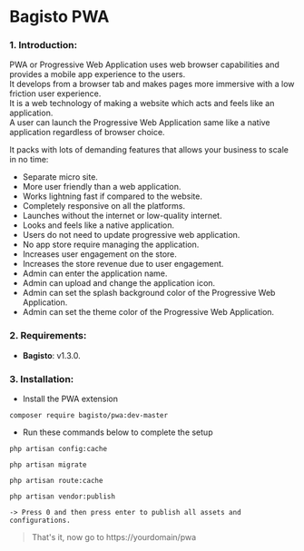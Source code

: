 # Bagisto PWA

### 1. Introduction:

PWA or Progressive Web Application uses web browser capabilities and provides a mobile app experience to the users.  
It develops from a browser tab and makes pages more immersive with a low friction user experience.  
It is a web technology of making a website which acts and feels like an application.  
A user can launch the Progressive Web Application same like a native application regardless of browser choice.

It packs with lots of demanding features that allows your business to scale in no time:

* Separate micro site.
* More user friendly than a web application.
* Works lightning fast if compared to the website.
* Completely responsive on all the platforms.
* Launches without the internet or low-quality internet.
* Looks and feels like a native application.
* Users do not need to update progressive web application.
* No app store require managing the application.
* Increases user engagement on the store.
* Increases the store revenue due to user engagement.
* Admin can enter the application name.
* Admin can upload and change the application icon.
* Admin can set the splash background color of the Progressive Web Application.
* Admin can set the theme color of the Progressive Web Application.


### 2. Requirements:

* **Bagisto**: v1.3.0.


### 3. Installation:
* Install the PWA extension
```
composer require bagisto/pwa:dev-master
```

* Run these commands below to complete the setup

```
php artisan config:cache
```

```
php artisan migrate
```

```
php artisan route:cache
```

```
php artisan vendor:publish

-> Press 0 and then press enter to publish all assets and configurations.
```

> That's it, now go to https://yourdomain/pwa
